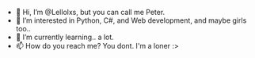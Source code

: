 - 👋 Hi, I’m @Lellolxs, but you can call me Peter.
- 👀 I’m interested in Python, C#, and Web development, and maybe girls too..
- 🌱 I’m currently learning.. a lot.
- 📫 How do you reach me? You dont. I'm a loner :>

<!---
Lellolxs/Lellolxs is a ✨ special ✨ repository because its `README.md` (this file) appears on your GitHub profile.
You can click the Preview link to take a look at your changes.
--->
